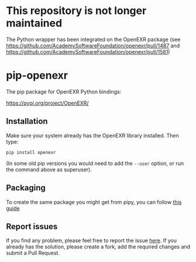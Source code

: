 # This repository is not longer maintained

The Python wrapper has been integrated on the OpenEXR package (see https://github.com/AcademySoftwareFoundation/openexr/pull/1487 and https://github.com/AcademySoftwareFoundation/openexr/pull/1581)

# pip-openexr

The pip package for OpenEXR Python bindings:

https://pypi.org/project/OpenEXR/

## Installation

Make sure your system already has the OpenEXR library installed. Then type:

```
pip install openexr
```

(In some old pip versions you would need to add the `--user` option, or run the command above as superuser).

## Packaging

To create the same package you might get from pipy, you can follow [this guide](https://betterscientificsoftware.github.io/python-for-hpc/tutorials/python-pypi-packaging/)

## Report issues

If you find any problem, please feel free to report the issue [here](https://github.com/sanguinariojoe/pip-openexr/issues). If you already has the solution, please create a fork, add the required changes and submit a Pull Request.
